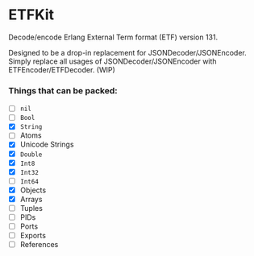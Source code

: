 # ETFKit

Decode/encode Erlang External Term format (ETF) version 131. 

Designed to be a drop-in replacement for JSONDecoder/JSONEncoder. Simply
replace all usages of JSONDecoder/JSONEncoder with ETFEncoder/ETFDecoder. (WIP)

### Things that can be packed:

- [ ] `nil`
- [ ] `Bool`
- [x] `String`
- [ ] Atoms
- [x] Unicode Strings
- [x] `Double`
- [x] `Int8`
- [x] `Int32`
- [ ] `Int64`
- [x] Objects
- [x] Arrays
- [ ] Tuples
- [ ] PIDs
- [ ] Ports
- [ ] Exports
- [ ] References
